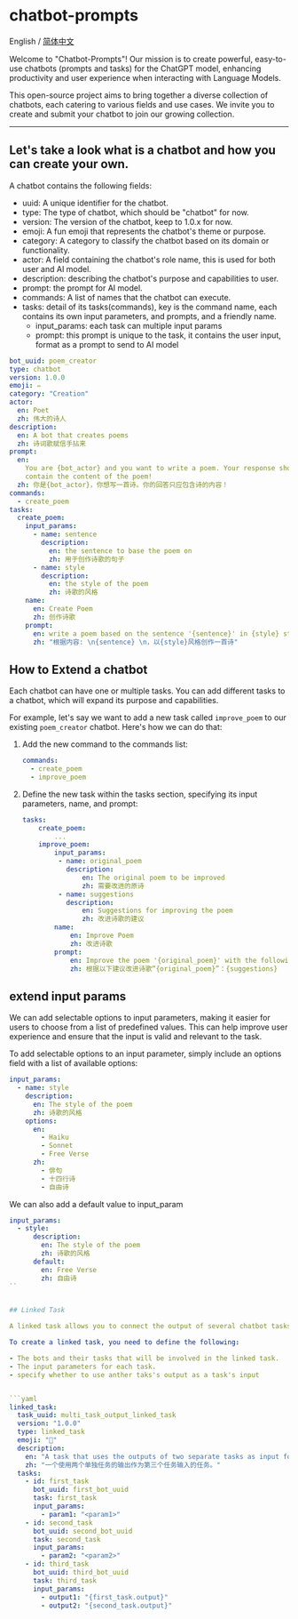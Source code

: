 # chatbot-prompts

English / [简体中文](./README_CN.md)

Welcome to "Chatbot-Prompts"! Our mission is to create powerful, easy-to-use chatbots (prompts and tasks) for the ChatGPT model, enhancing productivity and user experience when interacting with Language Models.

This open-source project aims to bring together a diverse collection of chatbots, each catering to various fields and use cases. We invite you to create and submit your chatbot to join our growing collection.

---

## Let's take a look what is a chatbot and how you can create your own.

A chatbot contains the following fields:

- uuid: A unique identifier for the chatbot.
- type: The type of chatbot, which should be "chatbot" for now.
- version: The version of the chatbot, keep to 1.0.x for now.
- emoji: A fun emoji that represents the chatbot's theme or purpose.
- category: A category to classify the chatbot based on its domain or functionality.
- actor: A field containing the chatbot's role name, this is used for both user and AI model.
- description: describing the chatbot's purpose and capabilities to user.
- prompt: the prompt for AI model.
- commands: A list of names that the chatbot can execute.
- tasks: detail of its tasks(commands), key is the command name, each contains its own input parameters, and prompts, and a friendly name.
  - input_params: each task can multiple input params
  - prompt: this prompt is unique to the task, it contains the user input, format as a prompt to send to AI model

```yaml
bot_uuid: poem_creator
type: chatbot
version: 1.0.0
emoji: ✏️
category: "Creation"
actor:
  en: Poet
  zh: 伟大的诗人
description:
  en: A bot that creates poems
  zh: 诗词歌赋信手拈来
prompt:
  en:
    You are {bot_actor} and you want to write a poem. Your response should only
    contain the content of the poem!
  zh: 你是{bot_actor}，你想写一首诗。你的回答只应包含诗的内容！
commands:
  - create_poem
tasks:
  create_poem:
    input_params:
      - name: sentence
        description:
          en: the sentence to base the poem on
          zh: 用于创作诗歌的句子
      - name: style
        description:
          en: the style of the poem
          zh: 诗歌的风格
    name:
      en: Create Poem
      zh: 创作诗歌
    prompt:
      en: write a poem based on the sentence '{sentence}' in {style} style
      zh: "根据内容: \n{sentence} \n，以{style}风格创作一首诗"
```

## How to Extend a chatbot

Each chatbot can have one or multiple tasks. You can add different tasks to a chatbot, which will expand its purpose and capabilities.

For example, let's say we want to add a new task called `improve_poem` to our existing `poem_creator` chatbot. Here's how we can do that:

1. Add the new command to the commands list:

   ```yaml
   commands:
     - create_poem
     - improve_poem
   ```

2. Define the new task within the tasks section, specifying its input parameters, name, and prompt:

   ```yaml
   tasks:
       create_poem:
           ...
       improve_poem:
           input_params:
            - name: original_poem
              description:
                  en: The original poem to be improved
                  zh: 需要改进的原诗
            - name: suggestions
              description:
                  en: Suggestions for improving the poem
                  zh: 改进诗歌的建议
           name:
               en: Improve Poem
               zh: 改进诗歌
           prompt:
               en: Improve the poem '{original_poem}' with the following suggestions: {suggestions}
               zh: 根据以下建议改进诗歌“{original_poem}”：{suggestions}
   ```

## extend input params

We can add selectable options to input parameters, making it easier for users to choose from a list of predefined values. This can help improve user experience and ensure that the input is valid and relevant to the task.

To add selectable options to an input parameter, simply include an options field with a list of available options:

```yaml
input_params:
  - name: style
    description:
      en: The style of the poem
      zh: 诗歌的风格
    options:
      en:
        - Haiku
        - Sonnet
        - Free Verse
      zh:
        - 俳句
        - 十四行诗
        - 自由诗
```

We can also add a default value to input_param

````yaml
input_params:
  - style:
      description:
        en: The style of the poem
        zh: 诗歌的风格
      default:
        en: Free Verse
        zh: 自由诗
``


## Linked Task

A linked task allows you to connect the output of several chatbot tasks to the input of another chatbot task. This enables more complex and powerful interactions by leveraging the capabilities of multiple bots.

To create a linked task, you need to define the following:

- The bots and their tasks that will be involved in the linked task.
- The input parameters for each task.
- specify whether to use anther taks's output as a task's input


```yaml
linked_task:
  task_uuid: multi_task_output_linked_task
  version: "1.0.0"
  type: linked_task
  emoji: "🔗"
  description:
    en: "A task that uses the outputs of two separate tasks as input for a third task."
    zh: "一个使用两个单独任务的输出作为第三个任务输入的任务。"
  tasks:
    - id: first_task
      bot_uuid: first_bot_uuid
      task: first_task
      input_params:
        - param1: "<param1>"
    - id: second_task
      bot_uuid: second_bot_uuid
      task: second_task
      input_params:
        - param2: "<param2>"
    - id: third_task
      bot_uuid: third_bot_uuid
      task: third_task
      input_params:
        - output1: "{first_task.output}"
        - output2: "{second_task.output}"

````
